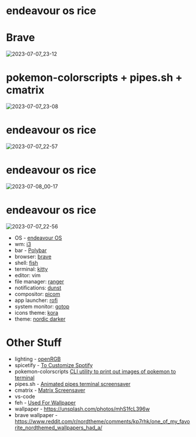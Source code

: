 # **endeavour os rice**

# **Brave**
![2023-07-07_23-12](https://github.com/fruitsaladchan/endeavour-os-rice/assets/124645742/d1ba3aeb-3819-4eec-b1ed-6ac2f8f09714)

# **pokemon-colorscripts + pipes.sh + cmatrix**
![2023-07-07_23-08](https://github.com/fruitsaladchan/endeavour-os-rice/assets/124645742/4c8aac51-fd86-4fd0-9cc1-804eba84da66)

# **endeavour os rice**
![2023-07-07_22-57](https://github.com/fruitsaladchan/endeavour-os-rice/assets/124645742/9adb5f11-59ab-421c-a584-78d1b9e13d58)

# **endeavour os rice**
![2023-07-08_00-17](https://github.com/fruitsaladchan/endeavour-os-rice/assets/124645742/eded8b5f-c32d-484e-9454-50a5f0ad560b)

# **endeavour os rice**
![2023-07-07_22-56](https://github.com/fruitsaladchan/endeavour-os-rice/assets/124645742/cefa807f-7271-476d-91a1-415fcefe07f0)



- OS - [endeavour OS](https://endeavouros.com/)
- wm: [i3](https://github.com/i3/i3)
- bar - [Polybar](https://github.com/polybar/polybar)
- browser: [brave](https://aur.archlinux.org/packages/brave)
- shell: [fish](https://github.com/fish-shell/fish-shell)
- terminal: [kitty](https://github.com/kovidgoyal/kitty)
- editor: vim
- file manager: [ranger](https://github.com/ranger/ranger)
- notifications: [dunst](https://github.com/dunst-project/dunst)
- compositor: [picom](https://github.com/yshui/picom)
- app launcher: [rofi](https://github.com/davatorium/rofi)
- system monitor: [gotop](https://github.com/xxxserxxx/gotop)
- icons theme: [kora](https://github.com/bikass/kora)
- theme: [nordic darker](https://github.com/EliverLara/Nordic)

# **Other Stuff**

- lighting - [openRGB](https://aur.archlinux.org/packages/openrgb)
- spicetify - [To Customize Spotify](https://spicetify.app/)
- pokemon-colorscripts [CLI utility to print out images of pokemon to terminal](https://gitlab.com/phoneybadger/pokemon-colorscripts)
- pipes.sh - [Animated pipes terminal screensaver](https://github.com/pipeseroni/pipes.sh)
- cmatrix - [Matrix Screensaver](https://github.com/abishekvashok/cmatrix)
- vs-code
- feh - [Used For Wallpaper](https://github.com/derf/feh)
- wallpaper - https://unsplash.com/photos/mhS1fcL396w
- brave wallpaper - https://www.reddit.com/r/nordtheme/comments/kp7rhk/one_of_my_favorite_nordthemed_wallpapers_had_a/
